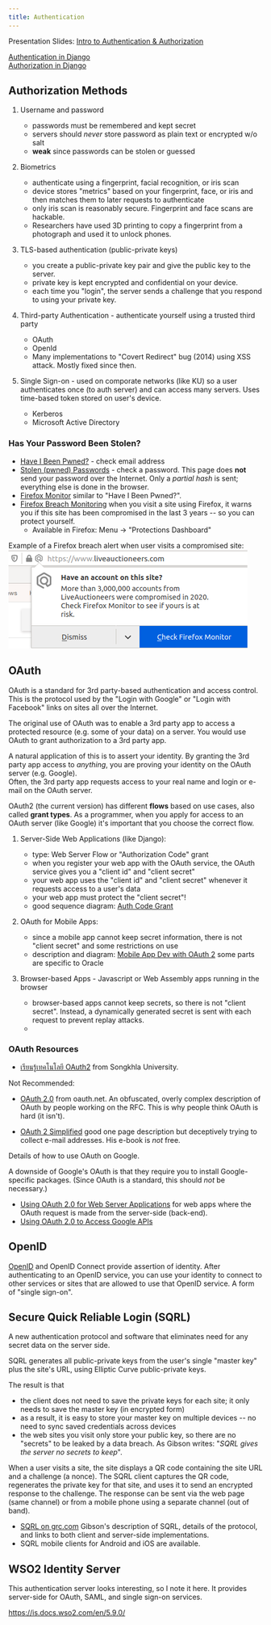 ```yaml
---
title: Authentication
---
```


Presentation Slides: 
[Intro to Authentication & Authorization](Authentication-and-Authorization.pdf)

[Authentication in Django](/ISP/django/authentication)    
[Authorization in Django](/ISP/django/authorization)

## Authorization Methods

1. Username and password 
   - passwords must be remembered and kept secret
   - servers should *never* store password as plain text or encrypted w/o salt
   - **weak** since passwords can be stolen or guessed

2. Biometrics
   - authenticate using a fingerprint, facial recognition, or iris scan
   - device stores "metrics" based on your fingerprint, face, or iris and then matches them to later requests to authenticate
   - only iris scan is reasonably secure. Fingerprint and face scans are hackable.  
   - Researchers have used 3D printing to copy a fingerprint from a photograph and used it to unlock phones.

3. TLS-based authentication (public-private keys)
   - you create a public-private key pair and give the public key to the server.
   - private key is kept encrypted and confidential on your device.
   - each time you "login", the server sends a challenge that you respond to using your private key.

4. Third-party Authentication - authenticate yourself using a trusted third party
   - OAuth
   - OpenId
   - Many implementations to "Covert Redirect" bug (2014) using XSS attack. Mostly fixed since then. 

5. Single Sign-on - used on comporate networks (like KU) so a user authenticates once (to auth server) and can access many servers.  Uses time-based token stored on user's device.
   - Kerberos
   - Microsoft Active Directory


### Has Your Password Been Stolen?

* [Have I Been Pwned?](https://haveibeenpwned.com/) - check email address
* [Stolen (pwned) Passwords](https://haveibeenpwned.com/Passwords) - check a password.  This page does **not** send your password over the Internet. Only a *partial hash* is sent; everything else is done in the browser.
* [Firefox Monitor](https://monitor.firefox.com/) similar to "Have I Been Pwned?".
* [Firefox Breach Monitoring](https://monitor.firefox.com/breaches) when you visit a site using Firefox, it warns you if this site has been compromised in the last 3 years -- so you can protect yourself.
  - Available in Firefox: Menu -> "Protections Dashboard"

Example of a Firefox breach alert when user visits a compromised site:    
![firefox breach alert](firefox-breach-alert.png)


## OAuth

OAuth is a standard for 3rd party-based authentication and access control.
This is the protocol used by the "Login with Google" or "Login with Facebook" links on sites all over the Internet.

The original use of OAuth was to enable a 3rd party app to access a protected resource (e.g. some of your data) on a server. 
You would use OAuth to grant authorization to a 3rd party app.

A natural application of this is to assert your identity.  By granting the 3rd party app access to *anything*, you are proving your identity on the OAuth server (e.g. Google).  
Often, the 3rd party app requests access to your real name and login or e-mail on the OAuth server.

OAuth2 (the current version) has different **flows** based 
on use cases, also called **grant types**.
As a programmer, when you apply for access to
an OAuth server (like Google) it's important that you choose 
the correct flow.

1. Server-Side Web Applications (like Django): 
   - type: Web Server Flow or "Authorization Code" grant
   - when you register your web app with the OAuth service, the OAuth service gives you a "client id" and "client secret"
   - your web app uses the "client id" and "client secret" whenever it requests access to a user's data
   - your web app must protect the "client secret"!
   - good sequence diagram: [Auth Code Grant](https://op-developer.fi/p/authcodegrant)

2. OAuth for Mobile Apps:
   - since a mobile app cannot keep secret information, there is not "client secret" and some restrictions on use
   - description and diagram: [Mobile App Dev with OAuth 2](https://www.ateam-oracle.com/oauth-2-0-authorization-code-flow-for-mobile-apps) some parts are specific to Oracle

3. Browser-based Apps - Javascript or Web Assembly apps running in the browser
   - browser-based apps cannot keep secrets, so there is not "client secret". Instead, a dynamically generated secret is sent with each request to prevent replay attacks.
   - 


### OAuth Resources

* [เรียนรู้เทคโนโลยี OAuth2](https://sysadmin.psu.ac.th/2019/03/03/what-is-oauth2/) from Songkhla University.


Not Recommended:

* [OAuth 2.0](https://oauth.net/2/) from oauth.net. An obfuscated, overly complex description of OAuth by people working on the RFC. This is why people think OAuth is hard (it isn't).

* [OAuth 2 Simplified](https://aaronparecki.com/oauth-2-simplified/#web-server-apps) good one page description but deceptively trying to collect e-mail addresses. His e-book is *not* free.

Details of how to use OAuth on Google. 

A downside of Google's OAuth is that they require you to install Google-specific packages.  (Since OAuth is a standard, this should *not* be necessary.)

* [Using OAuth 2.0 for Web Server Applications](https://developers.google.com/identity/protocols/oauth2/web-server) for web apps where the OAuth request is made from the server-side (back-end). 
* [Using OAuth 2.0 to Access Google APIs](https://developers.google.com/identity/protocols/oauth2)


## OpenID

[OpenID](https://openid.net/) and OpenID Connect provide assertion of identity. After authenticating to an OpenID service, you can use your identity to connect to other services or sites that are allowed to use that OpenID service.  A form of "single sign-on".



## Secure Quick Reliable Login (SQRL)

A new authentication protocol and software that eliminates need for any secret data on the server side.

SQRL generates all public-private keys from the user's single "master key" plus the site's URL, using Elliptic Curve public-private keys.

The result is that 
* the client does not need to save the private keys for each site; it only needs to save the master key (in encrypted form)
* as a result, it is easy to store your master key on multiple devices -- no need to sync saved credentials across devices
* the web sites you visit only store your public key, so there are no "secrets" to be leaked by a data breach. As Gibson writes: "*SQRL gives the server no secrets to keep*".

When a user visits a site, the site displays a QR code containing the site URL and a challenge (a nonce). The SQRL client captures the QR code, regenerates the private key for that site, and uses it to send an encrypted response to the challenge.  The response can be sent via the web page (same channel) or from a mobile phone using a separate channel (out of band).

* [SQRL on grc.com](https://www.grc.com/sqrl/sqrl.htm) Gibson's description of SQRL, details of the protocol, and links to both client and server-side implementations.
* SQRL mobile clients for Android and iOS are available.


## WSO2 Identity Server

This authentication server looks interesting,
so I note it here.
It provides server-side for OAuth, SAML, and single sign-on services.

https://is.docs.wso2.com/en/5.9.0/
